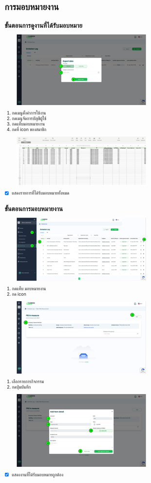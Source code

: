 # การมอบหมายงาน

## **ขั้นตอนการดูงานที่ได้รับมอบหมาย**

<figure><img src="../../../.gitbook/assets/image (29).png" alt=""><figcaption></figcaption></figure>

1. กดเมนูตั้งค่าการใช้งาน
2. กดเมนูจัดการบัญชีผู้ใช้
3. กดแท็บมอบหมายงาน
4. กดที่ icon ของสมาชิก



<figure><img src="../../../.gitbook/assets/image (30).png" alt=""><figcaption></figcaption></figure>

* [x] แสดงรายการที่ได้รับมอบหมายทั้งหมด



## **ขั้นตอนการมอบหมายงาน**

<figure><img src="../../../.gitbook/assets/image (31).png" alt=""><figcaption></figcaption></figure>

1. กดแท็บ มอบหมายงาน
2. กด icon&#x20;



<figure><img src="../../../.gitbook/assets/image (32).png" alt=""><figcaption></figcaption></figure>

1. เลือกรายการกิจกรรม
2. กดปุ่มบันทึก



<figure><img src="../../../.gitbook/assets/image (33).png" alt=""><figcaption></figcaption></figure>

* [x] แสดงงานที่ได้รับมอบหมายถูกต้อง
